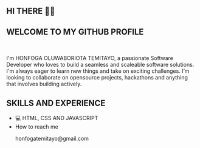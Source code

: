<h2>HI THERE 👋🏼</h2>
<h2> WELCOME TO MY GITHUB PROFILE </h2>
<br>

I'm HONFOGA OLUWABORIOTA TEMITAYO, a passionate Software Developer who loves to build a seamless and scaleable software solutions. I'm always eager to learn new things and take on exciting challenges. I’m looking to collaborate on opensource projects, hackathons and anything that involves building actively.
<h2>SKILLS AND EXPERIENCE</h2>
<ul>
  <li>💻 HTML, CSS AND JAVASCRIPT</li>
  <li>How to reach me
  <p for="email" > honfogatemitayo@gmail.com</p>
  </li>
  
</ul>

